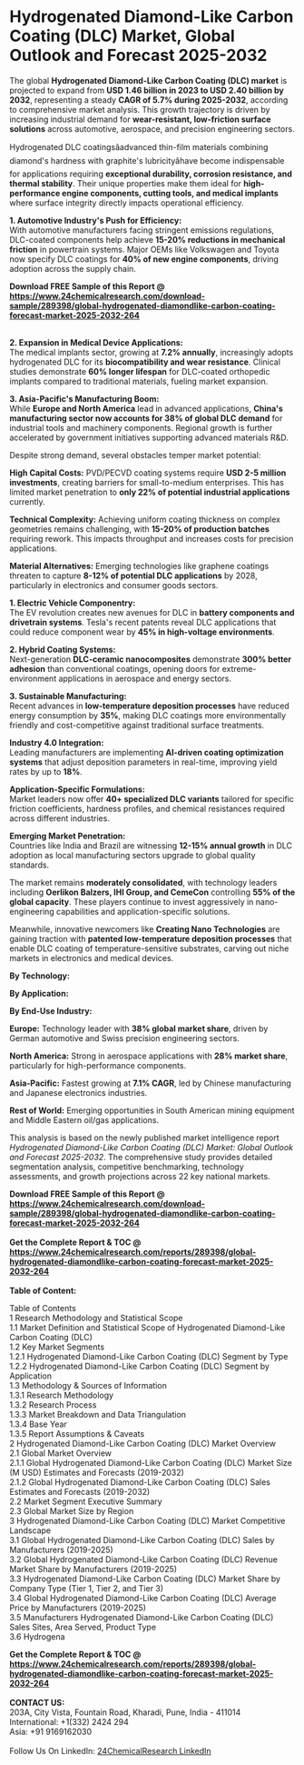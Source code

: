 <h1>Hydrogenated Diamond-Like Carbon Coating (DLC) Market, Global Outlook and Forecast 2025-2032</h1><p>The global <strong>Hydrogenated Diamond-Like Carbon Coating (DLC) market</strong> is projected to expand from <strong>USD 1.46 billion in 2023 to USD 2.40 billion by 2032</strong>, representing a steady <strong>CAGR of 5.7% during 2025-2032</strong>, according to comprehensive market analysis. This growth trajectory is driven by increasing industrial demand for <strong>wear-resistant, low-friction surface solutions</strong> across automotive, aerospace, and precision engineering sectors.</p><p>Hydrogenated DLC coatingsâadvanced thin-film materials combining diamond's hardness with graphite's lubricityâhave become indispensable for applications requiring <strong>exceptional durability, corrosion resistance, and thermal stability</strong>. Their unique properties make them ideal for <strong>high-performance engine components, cutting tools, and medical implants</strong> where surface integrity directly impacts operational efficiency.</p><p><strong>1. Automotive Industry's Push for Efficiency:</strong><br>
With automotive manufacturers facing stringent emissions regulations, DLC-coated components help achieve <strong>15-20% reductions in mechanical friction</strong> in powertrain systems. Major OEMs like Volkswagen and Toyota now specify DLC coatings for <strong>40% of new engine components</strong>, driving adoption across the supply chain.</p><div><b>Download FREE Sample of this Report @ 
            <a href="https://www.24chemicalresearch.com/download-sample/289398/global-hydrogenated-diamondlike-carbon-coating-forecast-market-2025-2032-264">
            https://www.24chemicalresearch.com/download-sample/289398/global-hydrogenated-diamondlike-carbon-coating-forecast-market-2025-2032-264</a></b></div><br><p><strong>2. Expansion in Medical Device Applications:</strong><br>
The medical implants sector, growing at <strong>7.2% annually</strong>, increasingly adopts hydrogenated DLC for its <strong>biocompatibility and wear resistance</strong>. Clinical studies demonstrate <strong>60% longer lifespan</strong> for DLC-coated orthopedic implants compared to traditional materials, fueling market expansion.</p><p><strong>3. Asia-Pacific's Manufacturing Boom:</strong><br>
While <strong>Europe and North America</strong> lead in advanced applications, <strong>China's manufacturing sector now accounts for 38% of global DLC demand</strong> for industrial tools and machinery components. Regional growth is further accelerated by government initiatives supporting advanced materials R&amp;D.</p><p>Despite strong demand, several obstacles temper market potential:</p><p><strong>High Capital Costs:</strong> PVD/PECVD coating systems require <strong>USD 2-5 million investments</strong>, creating barriers for small-to-medium enterprises. This has limited market penetration to <strong>only 22% of potential industrial applications</strong> currently.</p><p><strong>Technical Complexity:</strong> Achieving uniform coating thickness on complex geometries remains challenging, with <strong>15-20% of production batches</strong> requiring rework. This impacts throughput and increases costs for precision applications.</p><p><strong>Material Alternatives:</strong> Emerging technologies like graphene coatings threaten to capture <strong>8-12% of potential DLC applications</strong> by 2028, particularly in electronics and consumer goods sectors.</p><p><strong>1. Electric Vehicle Componentry:</strong><br>
The EV revolution creates new avenues for DLC in <strong>battery components and drivetrain systems</strong>. Tesla's recent patents reveal DLC applications that could reduce component wear by <strong>45% in high-voltage environments</strong>.</p><p><strong>2. Hybrid Coating Systems:</strong><br>
Next-generation <strong>DLC-ceramic nanocomposites</strong> demonstrate <strong>300% better adhesion</strong> than conventional coatings, opening doors for extreme-environment applications in aerospace and energy sectors.</p><p><strong>3. Sustainable Manufacturing:</strong><br>
Recent advances in <strong>low-temperature deposition processes</strong> have reduced energy consumption by <strong>35%</strong>, making DLC coatings more environmentally friendly and cost-competitive against traditional surface treatments.</p><p><strong>Industry 4.0 Integration:</strong><br>
	Leading manufacturers are implementing <strong>AI-driven coating optimization systems</strong> that adjust deposition parameters in real-time, improving yield rates by up to <strong>18%</strong>.</p><p><strong>Application-Specific Formulations:</strong><br>
	Market leaders now offer <strong>40+ specialized DLC variants</strong> tailored for specific friction coefficients, hardness profiles, and chemical resistances required across different industries.</p><p><strong>Emerging Market Penetration:</strong><br>
	Countries like India and Brazil are witnessing <strong>12-15% annual growth</strong> in DLC adoption as local manufacturing sectors upgrade to global quality standards.</p><p>The market remains <strong>moderately consolidated</strong>, with technology leaders including <strong>Oerlikon Balzers, IHI Group, and CemeCon</strong> controlling <strong>55% of the global capacity</strong>. These players continue to invest aggressively in nano-engineering capabilities and application-specific solutions.</p><p>Meanwhile, innovative newcomers like <strong>Creating Nano Technologies</strong> are gaining traction with <strong>patented low-temperature deposition processes</strong> that enable DLC coating of temperature-sensitive substrates, carving out niche markets in electronics and medical devices.</p><p><strong>By Technology:</strong></p><p><strong>By Application:</strong></p><p><strong>By End-Use Industry:</strong></p><p><strong>Europe:</strong> Technology leader with <strong>38% global market share</strong>, driven by German automotive and Swiss precision engineering sectors.</p><p><strong>North America:</strong> Strong in aerospace applications with <strong>28% market share</strong>, particularly for high-performance components.</p><p><strong>Asia-Pacific:</strong> Fastest growing at <strong>7.1% CAGR</strong>, led by Chinese manufacturing and Japanese electronics industries.</p><p><strong>Rest of World:</strong> Emerging opportunities in South American mining equipment and Middle Eastern oil/gas applications.</p><p>This analysis is based on the newly published market intelligence report <em>Hydrogenated Diamond-Like Carbon Coating (DLC) Market: Global Outlook and Forecast 2025-2032</em>. The comprehensive study provides detailed segmentation analysis, competitive benchmarking, technology assessments, and growth projections across 22 key national markets.</p><div><b>Download FREE Sample of this Report @ 
            <a href="https://www.24chemicalresearch.com/download-sample/289398/global-hydrogenated-diamondlike-carbon-coating-forecast-market-2025-2032-264">
            https://www.24chemicalresearch.com/download-sample/289398/global-hydrogenated-diamondlike-carbon-coating-forecast-market-2025-2032-264</a></b></div><br><div><b>Get the Complete Report & TOC @ 
            <a href="https://www.24chemicalresearch.com/reports/289398/global-hydrogenated-diamondlike-carbon-coating-forecast-market-2025-2032-264">
            https://www.24chemicalresearch.com/reports/289398/global-hydrogenated-diamondlike-carbon-coating-forecast-market-2025-2032-264</a></b></div><br>
            <b>Table of Content:</b><p>Table of Contents<br />
1 Research Methodology and Statistical Scope<br />
1.1 Market Definition and Statistical Scope of Hydrogenated Diamond-Like Carbon Coating (DLC)<br />
1.2 Key Market Segments<br />
1.2.1 Hydrogenated Diamond-Like Carbon Coating (DLC) Segment by Type<br />
1.2.2 Hydrogenated Diamond-Like Carbon Coating (DLC) Segment by Application<br />
1.3 Methodology & Sources of Information<br />
1.3.1 Research Methodology<br />
1.3.2 Research Process<br />
1.3.3 Market Breakdown and Data Triangulation<br />
1.3.4 Base Year<br />
1.3.5 Report Assumptions & Caveats<br />
2 Hydrogenated Diamond-Like Carbon Coating (DLC) Market Overview<br />
2.1 Global Market Overview<br />
2.1.1 Global Hydrogenated Diamond-Like Carbon Coating (DLC) Market Size (M USD) Estimates and Forecasts (2019-2032)<br />
2.1.2 Global Hydrogenated Diamond-Like Carbon Coating (DLC) Sales Estimates and Forecasts (2019-2032)<br />
2.2 Market Segment Executive Summary<br />
2.3 Global Market Size by Region<br />
3 Hydrogenated Diamond-Like Carbon Coating (DLC) Market Competitive Landscape<br />
3.1 Global Hydrogenated Diamond-Like Carbon Coating (DLC) Sales by Manufacturers (2019-2025)<br />
3.2 Global Hydrogenated Diamond-Like Carbon Coating (DLC) Revenue Market Share by Manufacturers (2019-2025)<br />
3.3 Hydrogenated Diamond-Like Carbon Coating (DLC) Market Share by Company Type (Tier 1, Tier 2, and Tier 3)<br />
3.4 Global Hydrogenated Diamond-Like Carbon Coating (DLC) Average Price by Manufacturers (2019-2025)<br />
3.5 Manufacturers Hydrogenated Diamond-Like Carbon Coating (DLC) Sales Sites, Area Served, Product Type<br />
3.6 Hydrogena</p><div><b>Get the Complete Report & TOC @ 
            <a href="https://www.24chemicalresearch.com/reports/289398/global-hydrogenated-diamondlike-carbon-coating-forecast-market-2025-2032-264">
            https://www.24chemicalresearch.com/reports/289398/global-hydrogenated-diamondlike-carbon-coating-forecast-market-2025-2032-264</a></b></div><br><b>CONTACT US:</b><br>
            203A, City Vista, Fountain Road, Kharadi, Pune, India - 411014<br>
            International: +1(332) 2424 294<br>
            Asia: +91 9169162030 <br><br>
            Follow Us On LinkedIn: <a href="https://www.linkedin.com/company/24chemicalresearch/">24ChemicalResearch LinkedIn</a>